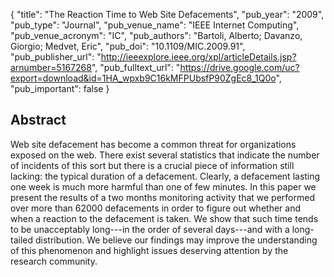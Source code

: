 {
  "title": "The Reaction Time to Web Site Defacements",
  "pub_year": "2009",
  "pub_type": "Journal",
  "pub_venue_name": "IEEE Internet Computing",
  "pub_venue_acronym": "IC",
  "pub_authors": "Bartoli, Alberto; Davanzo, Giorgio; Medvet, Eric",
  "pub_doi": "10.1109/MIC.2009.91",
  "pub_publisher_url": "http://ieeexplore.ieee.org/xpl/articleDetails.jsp?arnumber=5167268",
  "pub_fulltext_url": "https://drive.google.com/uc?export=download&id=1HA_wpxb9C16kMFPUbsfP90ZgEc8_1Q0o",
  "pub_important": false
}

## Abstract
Web site defacement has become a common threat for organizations exposed on the web. There exist several statistics that indicate the number of incidents of this sort but there is a crucial piece of information still lacking: the typical duration of a defacement. Clearly, a defacement lasting one week is much more harmful than one of few minutes. In this paper we present the results of a two months monitoring activity that we performed over more than 62000 defacements in order to figure out whether and when a reaction to the defacement is taken. We show that such time tends to be unacceptably long---in the order of several days---and with a long-tailed distribution. We believe our findings may improve the understanding of this phenomenon and highlight issues deserving attention by the research community.
